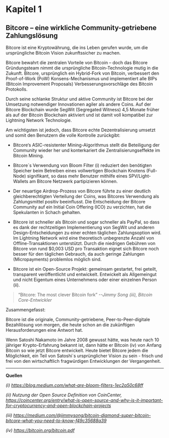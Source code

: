 # Kapitel 1
## Bitcore – eine wirkliche Community-getriebene Zahlungslösung

Bitcore ist eine Kryptowährung, die ins Leben gerufen wurde, um die ursprüngliche Bitcoin Vision zukunftssicher zu machen.

Bitcore bewahrt die zentralen Vorteile von Bitcoin – doch das Bitcore Gründungsteam nimmt die ursprüngliche Bitcoin-Technologie mutig in die Zukunft. Bitcore, ursprünglich ein Hybrid-Fork von Bitcoin, verbessert den Proof-of-Work (PoW) Konsens-Mechanismus und implementiert alle BIPs (Bitcoin Improvement Proposals) Verbesserungsvorschläge des Bitcoin Protokolls.

Durch seine schlanke Struktur und aktive Community ist Bitcore bei der Umsetzung notwendiger Innovationen agiler als andere Coins. Auf der Bitcore Blockchain wurde SegWit (Segregated Witness) 4,5 Monate früher als auf der Bitcoin Blockchain aktiviert und ist damit voll kompatibel zur Lightning Network Technologie.

Am wichtigsten ist jedoch, dass Bitcore echte Dezentralisierung umsetzt und somit den Benutzern die volle Kontrolle zurückgibt:

* Bitcore‘s ASIC-resistenter Mining-Algorithmus stellt die Beteiligung der Community wieder her und konterkariert die Zentralisierungseffekte im Bitcoin Mining.

* Bitcore´s Verwendung von Bloom Filter (i) reduziert den benötigten Speicher beim Betreiben eines vollwertigen Blockchain Knotens (Full-Node) signifikant, so dass mehr Benutzer mithilfe eines SPV/Light-Wallets am Bitcore Netzwerk partipizieren können.

* Der neuartige Airdrop-Prozess von Bitcore führte zu einer deutlich gleichberechtigten Verteilung der Coins, was Bitcores Verwendung als Zahlungsmittel positiv beeinflusst. Die Entscheidung der Bitcore Community auf ein Initial Coin Offering (ICO) zu verzichten, hat die Spekulanten in Schach gehalten.

* Bitcore ist schneller als Bitcoin und sogar schneller als PayPal, so dass es dank der rechtzeitigen Implementierung von SegWit und anderen Design-Entscheidungen zu einer echten täglichen Zahlungsoption wird. Im Lightning Network wird eine theoretisch unbegrenzte Anzahl von Offline-Transaktionen unterstützt. Durch die niedrigen Gebühren von Bitcore von rund $0,003 USD pro Transaktion eignet sich Bitcore noch besser für den täglichen Gebrauch, da auch geringe Zahlungen (Micropayments) problemlos möglich sind.

* Bitcore ist ein Open-Source Projekt: gemeinsam gestartet, frei geteilt, transparent veröffentlicht und entwickelt. Entwickelt als Allgemeingut und nicht Eigentum eines Unternehmens oder einer einzelnen Person (ii).

> “Bitcore: The most clever Bitcoin fork”
> *--Jimmy Song (iii), Bitcoin Core-Entwickler*

Zusammengefasst:

Bitcore ist die originale, Community-getriebene, Peer-to-Peer-digitale Bezahllösung von morgen, die heute schon an die zukünftigen Herausforderungen eine Antwort hat.

Wenn Satoshi Nakamoto im Jahre 2008 gewusst hätte, was heute nach 10 jähriger Krypto-Erfahrung bekannt ist, dann hätte er Bitcoin (iv) von Anfang Bitcoin so wie jetzt Bitcore entwickelt. Heute bietet Bitcore jedem die Möglichkeit, ein Teil von Satoshi´s ursprünglicher Vision zu sein - frisch und frei von den wirtschaftlich fragwürdigen Entwicklungen der Vergangenheit.

---

**Quellen**

*(i) https://blog.medium.com/what-are-bloom-filters-1ec2a50c68ff*

*(ii) Nutzung der Open Source Definition von CoinCenter, https://coincenter.org/entry/what-is-open-source-and-why-is-it-important-for-cryptocurrency-and-open-blockchain-projects*

*(iii) https://medium.com/@jimmysong/bitcoin-diamond-super-bitcoin-bitcore-what-you-need-to-know-f49c35688a39*

*(iv) https://bitcoin.org/bitcoin.pdf*
